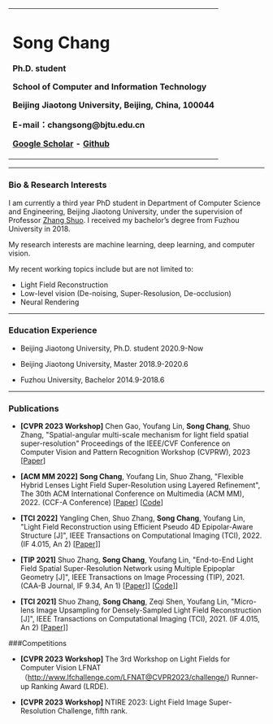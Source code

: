 <div>
<table border="0">
  <tr>
    <td width="100%">
      <h1>Song Chang</h1>
      <p><b>Ph.D. student</b></p>
      <p><b>School of Computer and Information Technology</b></p>
      <p><b>Beijing Jiaotong University, Beijing, China, 100044</b></p>
      <p><b>E-mail：changsong@bjtu.edu.cn</b></p>
      <p><b><a href="https://scholar.google.com/citations?user=3NcE1EEAAAAJ&hl=en">Google Scholar</a> - <a href="https://github.com/racso10">Github</a></b></p>
    </td>
  </tr>
</table>
</div>


---

### Bio & Research Interests
I am currently a third year PhD student in Department of Computer Science and Engineering, Beijing Jiaotong University, under the supervision of Professor [Zhang Shuo](http://faculty.bjtu.edu.cn/9278/). I received my bachelor’s degree from Fuzhou University in 2018.

My research interests are machine learning, deep learning, and computer vision.

My recent working topics include but are not limited to:

- Light Field Reconstruction
- Low-level vision (De-noising, Super-Resolusion, De-occlusion)
- Neural Rendering

---

### Education Experience

- Beijing Jiaotong University, Ph.D. student	2020.9-Now

- Beijing Jiaotong University, Master	2018.9-2020.6
  
- Fuzhou University, Bachelor	2014.9-2018.6

---

### Publications

- **[CVPR 2023 Workshop]** Chen Gao, Youfang Lin, **Song Chang**, Shuo Zhang, "Spatial-angular multi-scale mechanism for light field spatial super-resolution" Proceedings of the IEEE/CVF Conference on Computer Vision and Pattern Recognition Workshop (CVPRW), 2023 [[Paper](https://openaccess.thecvf.com/content/CVPR2023W/NTIRE/papers/Gao_Spatial-Angular_Multi-Scale_Mechanism_for_Light_Field_Spatial_Super-Resolution_CVPRW_2023_paper.pdf)]

- **[ACM MM 2022]** **Song Chang**, Youfang Lin, Shuo Zhang, "Flexible Hybrid Lenses Light Field Super-Resolution using Layered Refinement", The 30th ACM International Conference on Multimedia (ACM MM), 2022. (CCF-A Conference) [[Paper](https://dl.acm.org/doi/10.1145/3503161.3548056)] [[Code](https://github.com/racso10/LFHSR)]

- **[TCI 2022]** Yangling Chen, Shuo Zhang, **Song Chang**, Youfang Lin, "Light Field Reconstruction using Efficient Pseudo 4D Epipolar-Aware Structure [J]", IEEE Transactions on Computational Imaging (TCI), 2022. (IF 4.015, An 2) [[Paper](https://ieeexplore.ieee.org/document/9763017)]]

- **[TIP 2021]** Shuo Zhang, **Song Chang**, Youfang Lin, "End-to-End Light Field Spatial Super-Resolution Network using Multiple Epipoplar Geometry [J]", IEEE Transactions on Image Processing (TIP), 2021. (CAA-B Journal,  IF 9.34, An 1) [[Paper](https://ieeexplore.ieee.org/abstract/document/9465683)]] [[Code](https://github.com/shuozh/Micro-lens-based-Matching-for-Scene-Recovery)]]

- **[TCI 2021]** Shuo Zhang, **Song Chang**, Zeqi Shen, Youfang Lin, "Micro-lens Image Upsampling for Densely-Sampled Light Field Reconstruction [J]", IEEE Transactions on Computational Imaging (TCI), 2021. (IF 4.015, An 2) [[Paper](https://ieeexplore.ieee.org/document/9496157)]]


###Competitions

- **[CVPR 2023 Workshop]** The 3rd Workshop on Light Fields for Computer Vision LFNAT（http://www.lfchallenge.com/LFNAT@CVPR2023/challenge/) Runner-up Ranking Award (LRDE).

- **[CVPR 2023 Workshop]** NTIRE 2023: Light Field Image Super-Resolution Challenge, fifth rank.
